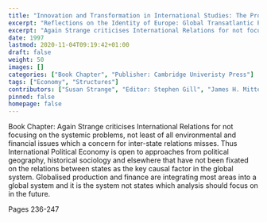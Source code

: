 ```yaml
---
title: "Innovation and Transformation in International Studies: The Problem of the Solution? Capitalism and the State System"
excerpt: "Reflections on the Identity of Europe: Global Transatlantic Perspectives: Europe's Future in the Global Political Economy"
excerpt: "Again Strange criticises International Relations for not focusing on the systemic problems, not least of all environmental and financial issues which a concern for inter-state relations misses. Thus International Political Economy is open to approaches from political geography, historical sociology and elsewhere that have not been fixated on the relations between states as the key causal factor in the global system. Globalised production and finance are integrating most areas into a global system and it is the system not states which analysis should focus on in the future. "
date: 1997
lastmod: 2020-11-04T09:19:42+01:00
draft: false
weight: 50
images: []
categories: ["Book Chapter", "Publisher: Cambridge Univeristy Press"]
tags: ["Economy", "Structures"]
contributors: ["Susan Strange", "Editor: Stephen Gill", "James H. Mittelman"]
pinned: false
homepage: false
---
```


Book Chapter: Again Strange criticises International Relations for not focusing on the systemic problems, not least of all environmental and financial issues which a concern for inter-state relations misses. Thus International Political Economy is open to approaches from political geography, historical sociology and elsewhere that have not been fixated on the relations between states as the key causal factor in the global system. Globalised production and finance are integrating most areas into a global system and it is the system not states which analysis should focus on in the future. 

Pages 236-247
